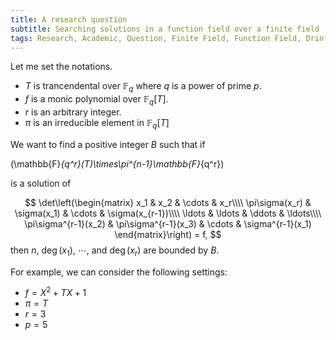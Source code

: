 ```yaml
---
title: A research question
subtitle: Searching solutions in a function field over a finite field 
tags: Research, Academic, Question, Finite Field, Function Field, Drinfeld Module
---
```


Let me set the notations.

* $T$ is trancendental over $\mathbb{F}_{q}$ where $q$ is a power of prime $p$.
* $f$ is a monic polynomial over $\mathbb{F}_{q}[T]$.
* $r$ is an arbitrary integer.
* $\pi$ is an irreducible element in $\mathbb{F}_q[T]$

We want to find a positive integer $B$ such that if 

\(\mathbb{F}_{q^r}(T)\times\pi^{n-1}\mathbb{F}_{q^r}\) 

is a solution of

$$
\det\left(\begin{matrix}
x_1 & x_2 & \cdots & x_r\\\\
\pi\sigma(x_r) & \sigma(x_1) & \cdots & \sigma(x_{r-1})\\\\
\ldots & \ldots & \ddots & \ldots\\\\
\pi\sigma^{r-1}(x_2) & \pi\sigma^{r-1}(x_3) & \cdots & \sigma^{r-1}(x_1)
\end{matrix}\right) = f,
$$
then $n$, $\deg(x_1)$, $\cdots$, and $\deg(x_r)$ are bounded by $B$.

For example, we can consider the following settings:
* $f=X^2+TX+1$
* $\pi = T$
* $r = 3$
* $p = 5$
